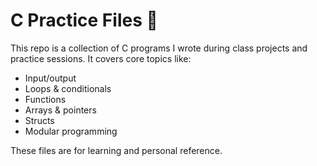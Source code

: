 # C Practice Files 📘

This repo is a collection of C programs I wrote during class projects and practice sessions. It covers core topics like:

- Input/output
- Loops & conditionals
- Functions
- Arrays & pointers
- Structs
- Modular programming

These files are for learning and personal reference.


